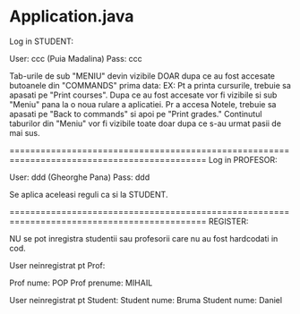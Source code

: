 # Application.java
Log in STUDENT:

User: ccc (Puia Madalina)
Pass: ccc

Tab-urile de sub "MENIU" devin vizibile DOAR dupa ce au fost accesate butoanele din "COMMANDS" prima data:
EX: Pt a printa cursurile, trebuie sa apasati pe "Print courses". Dupa ce au fost accesate vor fi vizibile si sub "Meniu" pana la o noua rulare a aplicatiei. 
Pr a accesa Notele, trebuie sa apasati pe "Back to commands" si apoi pe "Print grades." 
Continutul taburilor din "Meniu" vor fi vizibile toate doar dupa ce s-au urmat pasii de mai sus.

============================================================================================
Log in PROFESOR:

User: ddd (Gheorghe Pana)
Pass: ddd

Se aplica aceleasi reguli ca si la STUDENT.

============================================================================================
REGISTER:


NU se pot inregistra studentii sau profesorii care nu au fost hardcodati in cod.


User neinregistrat pt Prof:


Prof nume: POP
Prof prenume: MIHAIL 


User neinregistrat pt Student:
Student nume: Bruma 
Student nume: Daniel
